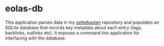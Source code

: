 # eolas-db

This application parses data in my [zettelkasten](https://github.com/thomasabishop/eolas) repository and populates an
SQLite database that records key metadata about each entry (tags, backlinks, outlinks etc). It exposes a command line application for interfacing with the database.
